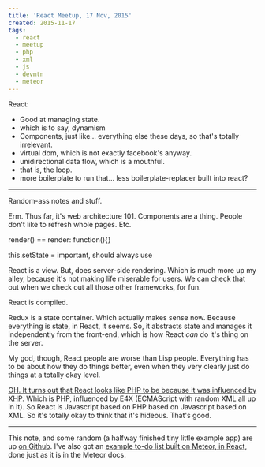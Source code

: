 ```yaml
---
title: 'React Meetup, 17 Nov, 2015'
created: 2015-11-17
tags:
  - react
  - meetup
  - php
  - xml
  - js
  - devmtn
  - meteor
---
```


React:
  - Good at managing state.
  - which is to say, dynamism
  - Components, just like... everything else these days, so that's totally irrelevant.
  - virtual dom, which is not exactly facebook's anyway.
  - unidirectional data flow, which is a mouthful.
  - that is, the loop.
  - more boilerplate to run that... less boilerplate-replacer built into react?

--------

Random-ass notes and stuff.

Erm. Thus far, it's web architecture 101. Components are a thing. People don't like to refresh whole pages. Etc.

render() == render: function(){}

this.setState = important, should always use

React is a view. But, does server-side rendering. Which is much more up my alley, because it's not making life miserable for users. We can check that out when we check out all those other frameworks, for fun.

React is compiled.

Redux is a state container. Which actually makes sense now. Because everything is state, in React, it seems. So, it abstracts state and manages it independently from the front-end, which is how React _can_ do it's thing on the server.

My god, though, React people are worse than Lisp people. Everything has to be about how they do things better, even when they very clearly just do things at a totally okay level.

[OH. It turns out that React looks like PHP to be because it was influenced by XHP](https://www.quora.com/React-JS-Library/How-was-the-idea-to-develop-React-conceived-and-how-many-people-worked-on-developing-it-and-implementing-it-at-Facebook). Which is PHP, influenced by E4X (ECMAScript with random XML all up in it). So React is Javascript based on PHP based on Javascript based on XML. So it's totally okay to think that it's hideous. That's good.

--------

This note, and some random (a halfway finished tiny little example app) are up [on Github](https://github.com/zacanger/devmountain/tree/master/6/react-meetup). I've also got an [example to-do list built on Meteor, in React](https://github.com/zacanger/devmountain/tree/master/6/meteor-react-todos), done just as it is in the Meteor docs.
